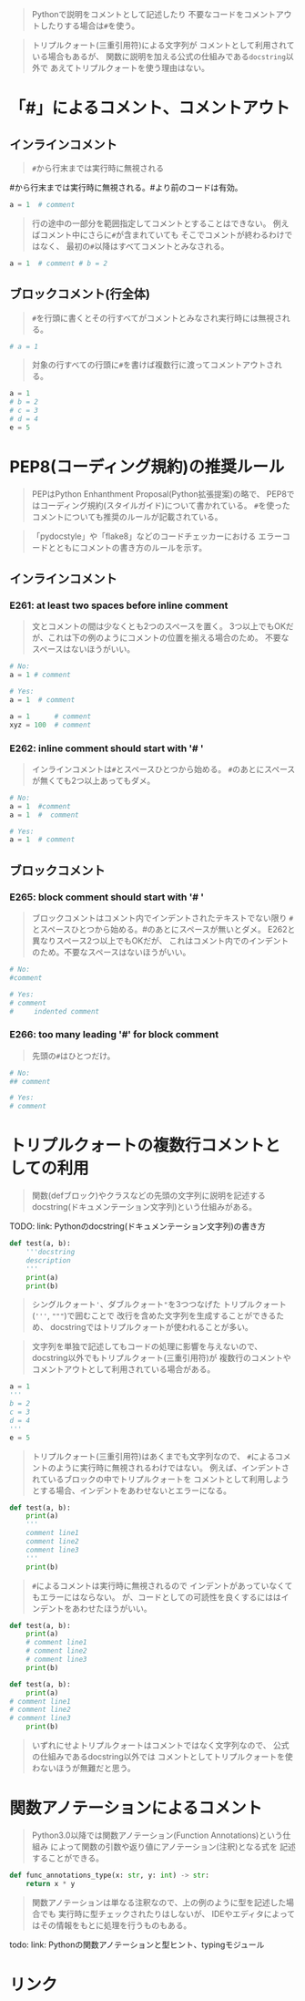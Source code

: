> Pythonで説明をコメントとして記述したり
  不要なコードをコメントアウトしたりする場合は`#`を使う。

> トリプルクォート(三重引用符)による文字列が
  コメントとして利用されている場合もあるが、
  関数に説明を加える公式の仕組みである`docstring`以外で
  あえてトリプルクォートを使う理由はない。

# 「#」によるコメント、コメントアウト

## インラインコメント

> `#`から行末までは実行時に無視される

#から行末までは実行時に無視される。#より前のコードは有効。

```python
a = 1  # comment
```

> 行の途中の一部分を範囲指定してコメントとすることはできない。
  例えばコメント中にさらに`#`が含まれていても
  そこでコメントが終わるわけではなく、
  最初の`#`以降はすべてコメントとみなされる。

```python
a = 1  # comment # b = 2
```

## ブロックコメント(行全体)

> `#`を行頭に書くとその行すべてがコメントとみなされ実行時には無視される。

```python
# a = 1
```

> 対象の行すべての行頭に`#`を書けば複数行に渡ってコメントアウトされる。

```python
a = 1
# b = 2
# c = 3
# d = 4
e = 5
```

# PEP8(コーディング規約)の推奨ルール

> PEPはPython Enhanthment Proposal(Python拡張提案)の略で、
  PEP8ではコーディング規約(スタイルガイド)について書かれている。
  `#`を使ったコメントについても推奨のルールが記載されている。

> 「pydocstyle」や「flake8」などのコードチェッカーにおける
  エラーコードとともにコメントの書き方のルールを示す。

## インラインコメント

### E261: at least two spaces before inline comment

> 文とコメントの間は少なくとも2つのスペースを置く。
> 3つ以上でもOKだが、これは下の例のようにコメントの位置を揃える場合のため。
  不要なスペースはないほうがいい。

```python
# No:
a = 1 # comment

# Yes:
a = 1  # comment

a = 1      # comment
xyz = 100  # comment
```

### E262: inline comment should start with '# '

> インラインコメントは`#`とスペースひとつから始める。
  `#`のあとにスペースが無くても2つ以上あってもダメ。

```python
# No:
a = 1  #comment
a = 1  #  comment

# Yes:
a = 1  # comment
```

## ブロックコメント

### E265: block comment should start with '# '

> ブロックコメントはコメント内でインデントされたテキストでない限り
  `#`とスペースひとつから始める。#のあとにスペースが無いとダメ。
> E262と異なりスペース2つ以上でもOKだが、
  これはコメント内でのインデントのため。不要なスペースはないほうがいい。

```python
# No:
#comment

# Yes:
# comment
#     indented comment
```

### E266: too many leading '#' for block comment

> 先頭の`#`はひとつだけ。

```python
# No:
## comment

# Yes:
# comment
```

# トリプルクォートの複数行コメントとしての利用

> 関数(defブロック)やクラスなどの先頭の文字列に説明を記述する
  docstring(ドキュメンテーション文字列)という仕組みがある。

  TODO: link: Pythonのdocstring(ドキュメンテーション文字列)の書き方

```python
def test(a, b):
    '''docstring
    description
    '''
    print(a)
    print(b)
```

> シングルクォート`'`、ダブルクォート`"`を3つつなげた
  トリプルクォート(`'''`, `"""`)で囲むことで
  改行を含めた文字列を生成することができるため、
  docstringではトリプルクォートが使われることが多い。

> 文字列を単独で記述してもコードの処理に影響を与えないので、
  docstring以外でもトリプルクォート(三重引用符)が
  複数行のコメントやコメントアウトとして利用されている場合がある。

```python
a = 1
'''
b = 2
c = 3
d = 4
'''
e = 5
```

> トリプルクォート(三重引用符)はあくまでも文字列なので、
  `#`によるコメントのように実行時に無視されるわけではない。
> 例えば、インデントされているブロックの中でトリプルクォートを
  コメントとして利用しようとする場合、インデントをあわせないとエラーになる。

```python
def test(a, b):
    print(a)
    '''
    comment line1
    comment line2
    comment line3
    '''
    print(b)
```

> `#`によるコメントは実行時に無視されるので
  インデントがあっていなくてもエラーにはならない。
> が、コードとしての可読性を良くするにははインデントをあわせたほうがいい。

```python
def test(a, b):
    print(a)
    # comment line1
    # comment line2
    # comment line3
    print(b)

def test(a, b):
    print(a)
# comment line1
# comment line2
# comment line3
    print(b)
```

> いずれにせよトリプルクォートはコメントではなく文字列なので、
  公式の仕組みであるdocstring以外では
  コメントとしてトリプルクォートを使わないほうが無難だと思う。

#  関数アノテーションによるコメント

> Python3.0以降では関数アノテーション(Function Annotations)という仕組み
  によって関数の引数や返り値にアノテーション(注釈)となる式を
  記述することができる。

```python
def func_annotations_type(x: str, y: int) -> str:
    return x * y
```

> 関数アノテーションは単なる注釈なので、上の例のように型を記述した場合でも
  実行時に型チェックされたりはしないが、
  IDEやエディタによってはその情報をもとに処理を行うものもある。

  todo: link: Pythonの関数アノテーションと型ヒント、typingモジュール

# リンク

[](https://note.nkmk.me/python-comment/)
